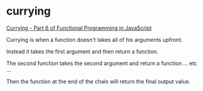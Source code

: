 # currying

[Currying - Part 6 of Functional Programming in JavaScript](https://www.youtube.com/watch?v=iZLP4qOwY8I&t=324s&index=6&list=PL0zVEGEvSaeEd9hlmCXrk5yUyqUag-n84)

Currying is when a function doesn't takes all of his arguments upfront.

Instead it takes the first argument and then return a function. 

The second function takes the second argument and return a function ... etc ...

Then the function at the end of the chain will return the final output value.
